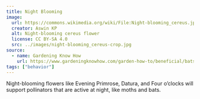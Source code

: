 ```yaml
---
title: Night Blooming
image:
  url: https://commons.wikimedia.org/wiki/File:Night-blooming_cereus.jpg
  creator: Aswin KP
  alt: Night-blooming cereus flower
  license: CC BY-SA 4.0
  src: ../images/night-blooming_cereus-crop.jpg
source:
  - name: Gardening Know How
    url: https://www.gardeningknowhow.com/garden-how-to/beneficial/bats-as-pollinators.htm
tags: ["behavior"]
---
```

Night-blooming flowers like Evening Primrose, Datura, and Four o’clocks will support pollinators that are active at night, like moths and bats.
